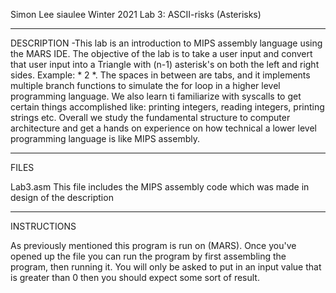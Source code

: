 Simon Lee
siaulee
Winter 2021
Lab 3: ASCII-risks (Asterisks)

-----------------------
DESCRIPTION
-This lab is an introduction to MIPS assembly language using the MARS IDE. The objective of the lab is to take a user input and convert that user input into a Triangle with (n-1) asterisk's on both the left and right sides. Example: * 2 *. The spaces in between are tabs, and it implements multiple branch functions to simulate the for loop in a higher level programming language. We also learn ti familiarize with syscalls to get certain things accomplished like: printing integers, reading integers, printing strings etc. Overall we study the fundamental structure to computer architecture and get a hands on experience on how technical a lower level programming language is like MIPS assembly. 

-----------------------
FILES

Lab3.asm
This file includes the MIPS assembly code which was made in design of the description

-----------------------
INSTRUCTIONS

As previously mentioned this program is run on (MARS). Once you've opened up the file you can run the program by first assembling the program, then running it. You will only be asked to put in an input value that is greater than 0 then you should expect some sort of result. 
